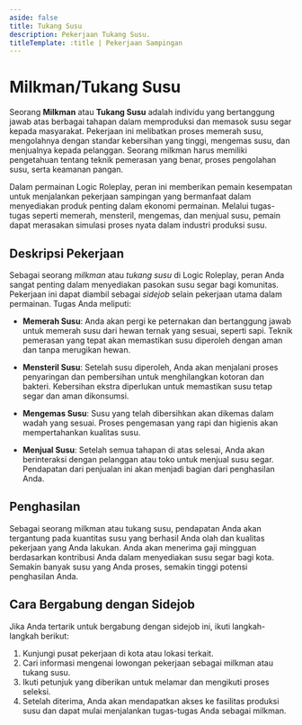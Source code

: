```yaml
---
aside: false
title: Tukang Susu
description: Pekerjaan Tukang Susu.
titleTemplate: :title | Pekerjaan Sampingan
---
```


# Milkman/Tukang Susu

Seorang **Milkman** atau **Tukang Susu** adalah individu yang bertanggung jawab atas berbagai tahapan dalam memproduksi dan memasok susu segar kepada masyarakat. Pekerjaan ini melibatkan proses memerah susu, mengolahnya dengan standar kebersihan yang tinggi, mengemas susu, dan menjualnya kepada pelanggan. Seorang milkman harus memiliki pengetahuan tentang teknik pemerasan yang benar, proses pengolahan susu, serta keamanan pangan.

Dalam permainan Logic Roleplay, peran ini memberikan pemain kesempatan untuk menjalankan pekerjaan sampingan yang bermanfaat dalam menyediakan produk penting dalam ekonomi permainan. Melalui tugas-tugas seperti memerah, mensteril, mengemas, dan menjual susu, pemain dapat merasakan simulasi proses nyata dalam industri produksi susu.

## Deskripsi Pekerjaan
Sebagai seorang *milkman* atau *tukang susu* di Logic Roleplay, peran Anda sangat penting dalam menyediakan pasokan susu segar bagi komunitas. Pekerjaan ini dapat diambil sebagai *sidejob* selain pekerjaan utama dalam permainan. Tugas Anda meliputi:

- **Memerah Susu**: Anda akan pergi ke peternakan dan bertanggung jawab untuk memerah susu dari hewan ternak yang sesuai, seperti sapi. Teknik pemerasan yang tepat akan memastikan susu diperoleh dengan aman dan tanpa merugikan hewan.

- **Mensteril Susu**: Setelah susu diperoleh, Anda akan menjalani proses penyaringan dan pembersihan untuk menghilangkan kotoran dan bakteri. Kebersihan ekstra diperlukan untuk memastikan susu tetap segar dan aman dikonsumsi.

- **Mengemas Susu**: Susu yang telah dibersihkan akan dikemas dalam wadah yang sesuai. Proses pengemasan yang rapi dan higienis akan mempertahankan kualitas susu.

- **Menjual Susu**: Setelah semua tahapan di atas selesai, Anda akan berinteraksi dengan pelanggan atau toko untuk menjual susu segar. Pendapatan dari penjualan ini akan menjadi bagian dari penghasilan Anda.

## Penghasilan
Sebagai seorang milkman atau tukang susu, pendapatan Anda akan tergantung pada kuantitas susu yang berhasil Anda olah dan kualitas pekerjaan yang Anda lakukan. Anda akan menerima gaji mingguan berdasarkan kontribusi Anda dalam menyediakan susu segar bagi kota. Semakin banyak susu yang Anda proses, semakin tinggi potensi penghasilan Anda.

## Cara Bergabung dengan Sidejob
Jika Anda tertarik untuk bergabung dengan sidejob ini, ikuti langkah-langkah berikut:

1. Kunjungi pusat pekerjaan di kota atau lokasi terkait.
2. Cari informasi mengenai lowongan pekerjaan sebagai milkman atau tukang susu.
3. Ikuti petunjuk yang diberikan untuk melamar dan mengikuti proses seleksi.
4. Setelah diterima, Anda akan mendapatkan akses ke fasilitas produksi susu dan dapat mulai menjalankan tugas-tugas Anda sebagai milkman.
